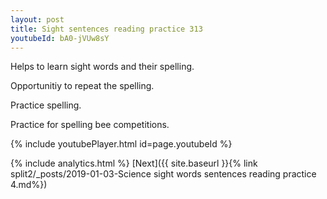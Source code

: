 ```yaml
---
layout: post
title: Sight sentences reading practice 313
youtubeId: bA0-jVUw8sY
---
```

 
 
Helps to learn sight words and their spelling.

Opportunitiy to repeat the spelling. 

Practice spelling. 
 
Practice for spelling bee competitions. 
 
{% include youtubePlayer.html id=page.youtubeId %}
 
 
{% include analytics.html %} 
[Next]({{ site.baseurl }}{% link  split2/_posts/2019-01-03-Science sight words sentences reading practice 4.md%})
 
